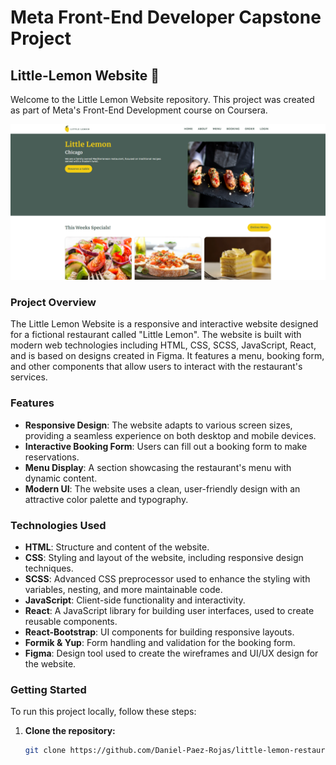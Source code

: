 # Meta Front-End Developer Capstone Project

## Little-Lemon Website 🍋

Welcome to the Little Lemon Website repository. This project was created as part of Meta's Front-End Development course on Coursera.

![Little Lemon Website Screenshot](screenshot1.png)

### Project Overview

The Little Lemon Website is a responsive and interactive website designed for a fictional restaurant called "Little Lemon". The website is built with modern web technologies including HTML, CSS, SCSS, JavaScript, React, and is based on designs created in Figma. It features a menu, booking form, and other components that allow users to interact with the restaurant's services.

### Features

- **Responsive Design**: The website adapts to various screen sizes, providing a seamless experience on both desktop and mobile devices.
- **Interactive Booking Form**: Users can fill out a booking form to make reservations.
- **Menu Display**: A section showcasing the restaurant's menu with dynamic content.
- **Modern UI**: The website uses a clean, user-friendly design with an attractive color palette and typography.

### Technologies Used

- **HTML**: Structure and content of the website.
- **CSS**: Styling and layout of the website, including responsive design techniques.
- **SCSS**: Advanced CSS preprocessor used to enhance the styling with variables, nesting, and more maintainable code.
- **JavaScript**: Client-side functionality and interactivity.
- **React**: A JavaScript library for building user interfaces, used to create reusable components.
- **React-Bootstrap**: UI components for building responsive layouts.
- **Formik & Yup**: Form handling and validation for the booking form.
- **Figma**: Design tool used to create the wireframes and UI/UX design for the website.

### Getting Started

To run this project locally, follow these steps:

1. **Clone the repository:**

   ```bash
   git clone https://github.com/Daniel-Paez-Rojas/little-lemon-restaurant.git
